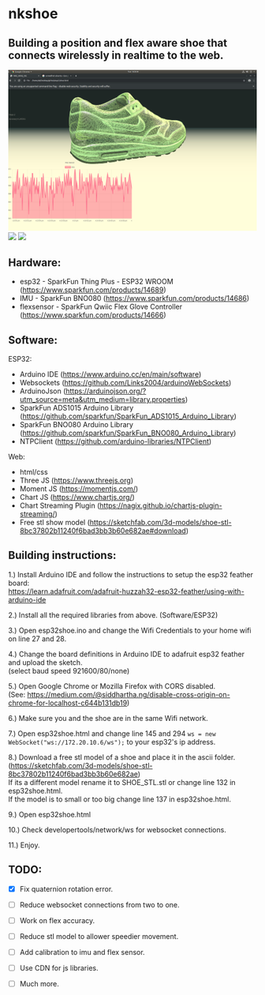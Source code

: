 # nkshoe

## Building a position and flex aware shoe that connects wirelessly in realtime to the web.  

![esp32shoe](images/web.png)
![](images/position.gif)
![](images/flex.gif)
  
## Hardware:  
 - esp32 - SparkFun Thing Plus - ESP32 WROOM (https://www.sparkfun.com/products/14689)  
 - IMU - SparkFun BNO080 (https://www.sparkfun.com/products/14686)  
 - flexsensor - SparkFun Qwiic Flex Glove Controller (https://www.sparkfun.com/products/14666)  
  
## Software:  
 ESP32:  
  - Arduino IDE (https://www.arduino.cc/en/main/software)  
  - Websockets (https://github.com/Links2004/arduinoWebSockets)  
  - ArduinoJson (https://arduinojson.org/?utm_source=meta&utm_medium=library.properties)  
  - SparkFun ADS1015 Arduino Library (https://github.com/sparkfun/SparkFun_ADS1015_Arduino_Library)  
  - SparkFun BNO080 Arduino Library (https://github.com/sparkfun/SparkFun_BNO080_Arduino_Library)  
  - NTPClient (https://github.com/arduino-libraries/NTPClient)</br>
  
 Web:  
  - html/css  
  - Three JS (https://www.threejs.org)  
  - Moment JS (https://momentjs.com/)  
  - Chart JS (https://www.chartjs.org/)  
  - Chart Streaming Plugin (https://nagix.github.io/chartjs-plugin-streaming/)  
  - Free stl show model (https://sketchfab.com/3d-models/shoe-stl-8bc37802b11240f6bad3bb3b60e682ae#download)  
  
## Building instructions:  
  
1.) Install Arduino IDE and follow the instructions to setup the esp32 feather board:  
https://learn.adafruit.com/adafruit-huzzah32-esp32-feather/using-with-arduino-ide  
  
2.) Install all the required libraries from above. (Software/ESP32)  
  
3.) Open esp32shoe.ino and change the Wifi Credentials to your home wifi on line 27 and 28. 
  
4.) Change the board definitions in Arduino IDE to adafruit esp32 feather and upload the sketch.  
(select baud speed 921600/80/none)  
  
5.) Open Google Chrome or Mozilla Firefox with CORS disabled.  
(See: https://medium.com/@siddhartha.ng/disable-cross-origin-on-chrome-for-localhost-c644b131db19)  
  
6.) Make sure you and the shoe are in the same Wifi network. 
  
7.) Open esp32shoe.html and change line 145 and 294  ```ws = new WebSocket("ws://172.20.10.6/ws");``` to your esp32's ip address.  
  
8.) Download a free stl model of a shoe and place it in the ascii folder.  
(https://sketchfab.com/3d-models/shoe-stl-8bc37802b11240f6bad3bb3b60e682ae)  
If its a different model rename it to SHOE_STL.stl or change line 132 in esp32shoe.html.  
If the model is to small or too big change line 137 in esp32shoe.html.  
  
9.) Open esp32shoe.html  
  
10.) Check developertools/network/ws for websocket connections.  
  
11.) Enjoy.  
  
  
## TODO:  
- [x] Fix quaternion rotation error.  
- [ ] Reduce websocket connections from two to one.  
- [ ] Work on flex accuracy.  
- [ ] Reduce stl model to allower speedier movement.  
- [ ] Add calibration to imu and flex sensor.  
- [ ] Use CDN for js libraries.  
- [ ] Much more.  
  

